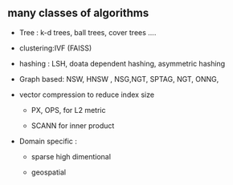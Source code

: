 

## many classes of algorithms

- Tree : k-d trees, ball trees, cover trees ....

- clustering:IVF (FAISS)

- hashing : LSH, doata dependent hashing, asymmetric hashing 

- Graph based: NSW, HNSW , NSG,NGT, SPTAG, NGT, ONNG,

- vector compression to reduce index size 
  
  - PX, OPS, for L2 metric 
  
  - SCANN for inner product 

- Domain specific :
  
  - sparse high dimentional 
  
  - geospatial 


